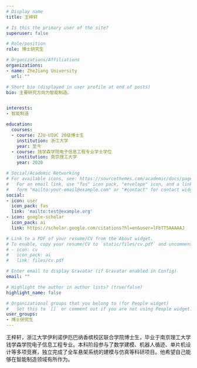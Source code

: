 ```yaml
---
# Display name
title: 王梓轩

# Is this the primary user of the site?
superuser: false

# Role/position
role: 博士研究生

# Organizations/Affiliations
organizations:
- name: ZheJiang University
  url: ""

# Short bio (displayed in user profile at end of posts)
bio: 主要研究方向为智能制造。


interests:
- 智能制造

education:
  courses:
  - course: ZJU-UIUC 20级博士生
    institution: 浙江大学
    year: 至今
  - course: 钱学森学院电子信息工程专业学士学位
    institution: 南京理工大学
    year: 2020

# Social/Academic Networking
# For available icons, see: https://sourcethemes.com/academic/docs/page-builder/#icons
#   For an email link, use "fas" icon pack, "envelope" icon, and a link in the
#   form "mailto:your-email@example.com" or "#contact" for contact widget.
social:
- icon: user
  icon_pack: fas
  link: 'mailto:test@example.org'
- icon: google-scholar
  icon_pack: ai
  link: https://scholar.google.com/citations?hl=en&user=lFbTT5AAAAAJ

# Link to a PDF of your resume/CV from the About widget.
# To enable, copy your resume/CV to `static/files/cv.pdf` and uncomment the lines below.
# - icon: cv
#   icon_pack: ai
#   link: files/cv.pdf

# Enter email to display Gravatar (if Gravatar enabled in Config)
email: ""

# Highlight the author in author lists? (true/false)
highlight_name: false

# Organizational groups that you belong to (for People widget)
#   Set this to `[]` or comment out if you are not using People widget.
user_groups:
- 博士研究生
---
```

王梓轩，浙江大学伊利诺伊厄巴纳香槟校区联合学院博士生，毕业于南京理工大学钱学森学院电子信息工程专业。本科阶段参与了数学建模、机器人循迹、单片机设计等多项竞赛，独立完成了全车悬架系统的建模与仿真等科研项目。他希望自己能够在智能制造领域有所作为。
